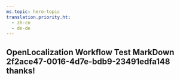 ```yaml
---
ms.topic: hero-topic
translation.priority.ht: 
  - zh-cn
  - de-de
---
```

## OpenLocalization Workflow Test MarkDown 2f2ace47-0016-4d7e-bdb9-23491edfa148 thanks!
